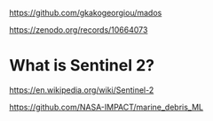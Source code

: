 https://github.com/gkakogeorgiou/mados

https://zenodo.org/records/10664073

# What is Sentinel 2? 
https://en.wikipedia.org/wiki/Sentinel-2

https://github.com/NASA-IMPACT/marine_debris_ML
